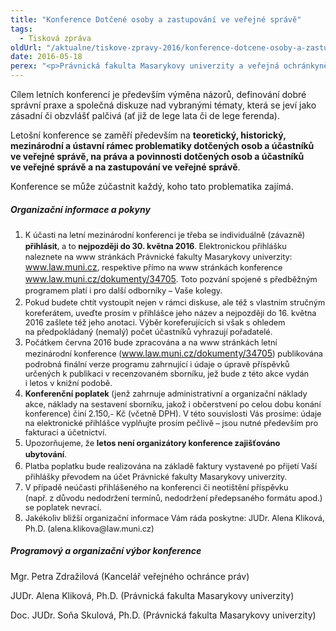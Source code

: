 ```yaml
---
title: "Konference Dotčené osoby a zastupování ve veřejné správě"
tags:
  - Tisková zpráva
oldUrl: "/aktualne/tiskove-zpravy-2016/konference-dotcene-osoby-a-zastupovani-ve-verejne-sprave"
date: 2016-05-18
perex: "<p>Právnická fakulta Masarykovy univerzity a veřejná ochránkyně práv společně pořádají 9. - 10. června v Telči 8. letní mezinárodní konferenci Dotčené osoby a zastupování ve veřejné správě. Zájemci o účast se mohou hlásit do 30. května.</p>"
---
```


<!-- imported from the old website -->

<p>Cílem letních konferencí je především výměna názorů, definování dobré správní praxe a společná diskuze nad vybranými tématy, která se jeví jako zásadní či obzvlášť palčivá (ať již de lege lata či de lege ferenda).</p> <p>Letošní konference se zaměří především na <b>teoretický, historický, mezinárodní a ústavní rámec problematiky dotčených osob a účastníků ve veřejné správě, na práva a povinnosti dotčených osob a účastníků ve veřejné správě a na zastupování ve veřejné správě</b>.</p><p> Konference se může zúčastnit každý, koho tato problematika zajímá.</p><h5>Organizační informace a pokyny</h5><ol><li><span style="line-height: 17.92px; font-size: 12.8px;">K účasti na letní mezinárodní konferenci je třeba se individuálně (závazně) <b>přihlásit</b>, a to <b>nejpozději do 30. května 2016</b>. Elektronickou přihlášku naleznete na www stránkách Právnické fakulty Masarykovy univerzity: </span><a href="http://www.law.muni.cz/" style="line-height: 17.92px; font-size: 12.8px;"><a href="http://www.law.muni.cz/" target="_blank">www.law.muni.cz</a></a><span style="line-height: 17.92px; font-size: 12.8px;">, respektive přímo na www stránkách konference </span><a href="http://www.law.muni.cz/dokumenty/34705" target="_blank" style="line-height: 17.92px; font-size: 12.8px;"><a href="http://www.law.muni.cz/dokumenty/34705" target="_blank">www.law.muni.cz/dokumenty/34705</a></a><span style="line-height: 17.92px; font-size: 12.8px;">. Toto pozvání spojené s předběžným programem platí i pro dalš</span><a name="_GoBack" style="line-height: 17.92px; font-size: 12.8px;"></a><span style="line-height: 17.92px; font-size: 12.8px;">í odborníky – Vaše kolegy.</span></li><li><span style="line-height: 17.92px; font-size: 12.8px;">Pokud budete chtít vystoupit nejen v rámci diskuse, ale též s vlastním stručným koreferátem, uveďte prosím v přihlášce jeho název a nejpozději do 16. května 2016 zašlete též jeho anotaci. Výběr koreferujících si však s ohledem na předpokládaný (nemalý) počet účastníků vyhrazují pořadatelé.</span></li><li><span style="line-height: 17.92px; font-size: 12.8px;">Počátkem června 2016 bude zpracována a na www stránkách letní mezinárodní konference (</span><a href="http://www.law.muni.cz/dokumenty/34705" target="_blank" style="line-height: 17.92px; font-size: 12.8px;"><a href="http://www.law.muni.cz/dokumenty/34705" target="_blank">www.law.muni.cz/dokumenty/34705</a></a><span style="line-height: 17.92px; font-size: 12.8px;">) publikována podrobná finální verze programu zahrnující i údaje o úpravě příspěvků určených k publikaci v recenzovaném sborníku, jež bude z této akce vydán i letos v knižní podobě.</span></li><li><span style="line-height: 17.92px; font-size: 12.8px;"><b>Konferenční poplatek</b> (jenž zahrnuje administrativní a organizační náklady akce, náklady na sestavení sborníku, jakož i občerstvení po celou dobu konání konference) činí 2.150,- Kč (včetně DPH). V této souvislosti Vás prosíme: údaje na elektronické přihlášce vyplňujte prosím pečlivě – jsou nutné především pro fakturaci a účetnictví.</span></li><li><span style="line-height: 17.92px; font-size: 12.8px;">Upozorňujeme, že <b>letos není organizátory konference zajišťováno ubytování</b>. </span></li><li><span style="line-height: 17.92px; font-size: 12.8px;">Platba poplatku bude realizována na základě faktury vystavené po přijetí Vaší přihlášky převodem na účet Právnické fakulty Masarykovy univerzity.</span></li><li><span style="line-height: 17.92px; font-size: 12.8px;">V případě neúčasti přihlášeného na konferenci či neotištění příspěvku (např. z důvodu nedodržení termínů, nedodržení předepsaného formátu apod.) se poplatek nevrací.</span></li><li><span style="line-height: 17.92px; font-size: 12.8px;">Jakékoliv bližší organizační informace Vám ráda poskytne: JUDr. Alena Kliková, Ph.D. (alena.klikova@law.muni.cz)</span></li></ol><h5>Programový a organizační výbor konference</h5><p>Mgr. Petra Zdražilová (Kancelář veřejného ochránce práv) </p><p>JUDr. Alena Kliková, Ph.D. (Právnická fakulta Masarykovy univerzity) </p> <p>Doc. JUDr. Soňa Skulová, Ph.D. (Právnická fakulta Masarykovy univerzity) </p>
